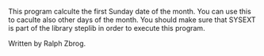 This program calculte the first Sunday date of the month.
You can use this to caculte also other days of the month. 
You should make sure that SYSEXT is part of the library steplib in order to execute this program.

Written by Ralph Zbrog.
